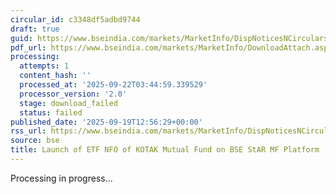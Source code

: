 ```yaml
---
circular_id: c3348df5adbd9744
draft: true
guid: https://www.bseindia.com/markets/MarketInfo/DispNoticesNCirculars.aspx?Noticeid={43BD9F3B-3885-440B-907D-FFB9B2085827}&noticeno=20250919-26&dt=09/19/2025&icount=26&totcount=44&flag=0
pdf_url: https://www.bseindia.com/markets/MarketInfo/DownloadAttach.aspx?id=20250919-26&attachedId=
processing:
  attempts: 1
  content_hash: ''
  processed_at: '2025-09-22T03:44:59.339529'
  processor_version: '2.0'
  stage: download_failed
  status: failed
published_date: '2025-09-19T12:56:29+00:00'
rss_url: https://www.bseindia.com/markets/MarketInfo/DispNoticesNCirculars.aspx?Noticeid={43BD9F3B-3885-440B-907D-FFB9B2085827}&noticeno=20250919-26&dt=09/19/2025&icount=26&totcount=44&flag=0
source: bse
title: Launch of ETF NFO of KOTAK Mutual Fund on BSE StAR MF Platform
---
```


Processing in progress...